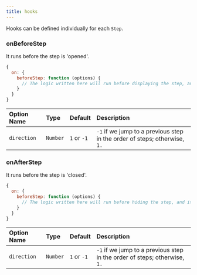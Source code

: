 ```yaml
---
title: hooks
---
```

Hooks can be defined individually for each `Step`.

### onBeforeStep

It runs before the step is 'opened'.

```js
{
  on: {
    beforeStep: function (options) {
      // The logic written here will run before displaying the step, and it can be customized with settings
    }
  }
}
```

| Option Name | Type | Default | Description |
| :-------- | :-------- | :-------- | :-------- |
| `direction` | `Number` | `1` or `-1` | `-1` if we jump to a previous step in the order of steps; otherwise, `1.` |

### onAfterStep

It runs before the step is 'closed'.

```js
{
  on: {
    beforeStep: function (options) {
      // The logic written here will run before hiding the step, and it can be customized with settings
    }
  }
}
```

| Option Name | Type | Default | Description |
| :-------- | :-------- | :-------- | :-------- |
| `direction` | `Number` | `1` or `-1` | `-1` if we jump to a previous step in the order of steps; otherwise, `1.` |
